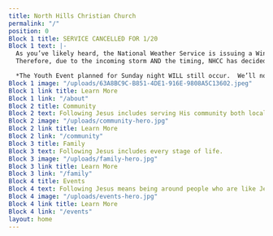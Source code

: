 ```yaml
---
title: North Hills Christian Church
permalink: "/"
position: 0
Block 1 title: SERVICE CANCELLED FOR 1/20
Block 1 text: |-
  As you’ve likely heard, the National Weather Service is issuing a Winter Storm Watch for this weekend. It may involve combinations of freezing rain, ice, and substantial snowfall.
  Therefore, due to the incoming storm AND the timing, NHCC has decided to cancel Sunday service for Jan. 20, 2019. We believe it is in the best interest to consider the potential safety risks incurred by having a service. This early decision gives us ample time to communicate and prevent anyone from making an unnecessary trip. It also eases the burden of the ongoing renovations, as our contractors will be moving the pews for us.

  *The Youth Event planned for Sunday night WILL still occur.  We’ll notify individuals by email if there is a change.*
Block 1 image: "/uploads/63A8BC9C-B851-4DE1-916E-9808A5C13602.jpeg"
Block 1 link title: Learn More
Block 1 link: "/about"
Block 2 title: Community
Block 2 text: Following Jesus includes serving His community both locally and globally.
Block 2 image: "/uploads/community-hero.jpg"
Block 2 link title: Learn More
Block 2 link: "/community"
Block 3 title: Family
Block 3 text: Following Jesus includes every stage of life.
Block 3 image: "/uploads/family-hero.jpg"
Block 3 link title: Learn More
Block 3 link: "/family"
Block 4 title: Events
Block 4 text: Following Jesus means being around people who are like Jesus.
Block 4 image: "/uploads/events-hero.jpg"
Block 4 link title: Learn More
Block 4 link: "/events"
layout: home
---
```


